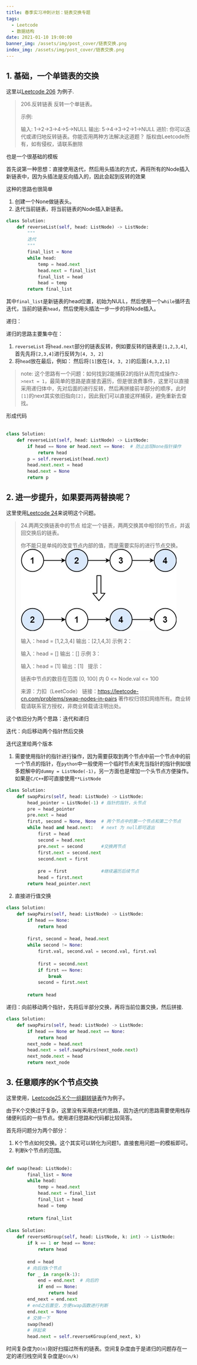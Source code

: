 ```yaml
---
title: 春季实习冲刺计划：链表交换专题
tags:
  - Leetcode
  - 数据结构
date: 2021-01-10 19:00:00
banner_img: /assets/img/post_cover/链表交换.png
index_img: /assets/img/post_cover/链表交换.png
---
```




## 1. 基础，一个单链表的交换

这里以[Leetcode 206](https://leetcode-cn.com/problems/reverse-linked-list/) 为例子. 

> 206.反转链表
> 反转一个单链表。
> 
> 示例:
> 
> 输入: 1->2->3->4->5->NULL
> 输出: 5->4->3->2->1->NULL
> 进阶:
> 你可以迭代或递归地反转链表。你能否用两种方法解决这道题？
> 版权由Leetcode所有，如有侵权，请联系删除

也是一个很基础的模板

首先说第一种思想：直接使用迭代，然后用头插法的方式，再将所有的Node插入新链表中，因为头插法是反向插入的，因此会起到反转的效果

这种的思路也很简单

1. 创建一个None做链表头。
2. 迭代当前链表，将当前链表的Node插入新链表。

```python
class Solution:
    def reverseList(self, head: ListNode) -> ListNode:
        """
        迭代
        """
        final_list = None
        while head:
            temp = head.next
            head.next = final_list
            final_list = head
            head = temp
        return final_list 
```
其中`final_list`是新链表的head位置，初始为NULL，然后使用一个`while`循环去迭代，当前的链表`head`，然后使用头插法一步一步的将Node插入。

递归：

递归的思路主要集中在：
1. `reverseList` 将`head.next`部分的链表反转，例如要反转的链表是`[1,2,3,4]`, 首先先将`[2,3,4]`进行反转为`[4, 3, 2]`
2. 将`head`放在最后，例如： 然后将`[1]`放在`[4, 3, 2]`的后面`[4,3,2,1]`

> note: 这个思路有一个问题：如何找到2能捕获2的指针从而完成操作`2->next = 1`，最简单的思路是直接去遍历，但是很浪费事件，这里可以直接采用递归体中，先对后面的进行反转，然后再拼接前半部分的顺序，此时`[1]`的next其实依旧指向`[2]`，因此我们可以直接这样捕获，避免重新去查找。

形成代码

```python

class Solution:
    def reverseList(self, head: ListNode) -> ListNode:
        if head == None or head.next == None:  # 防止出现None指针操作
            return head
        p = self.reverseList(head.next)
        head.next.next = head
        head.next = None
        return p
```

## 2. 进一步提升，如果要两两替换呢？

这里使用[Leetcode 24](https://leetcode-cn.com/problems/swap-nodes-in-pairs/)来说明这个问题。

> 24.两两交换链表中的节点
> 给定一个链表，两两交换其中相邻的节点，并返回交换后的链表。
> 
> 你不能只是单纯的改变节点内部的值，而是需要实际的进行节点交换。
![](./链表交换/swap_ex1.jpg)
>
> 输入：head = [1,2,3,4]
> 输出：[2,1,4,3]
> 示例 2：
>
> 输入：head = []
> 输出：[]
> 示例 3：
> 
> 输入：head = [1]
> 输出：[1]
>  
> 提示：
> 
> 链表中节点的数目在范围 [0, 100] 内
> 0 <= Node.val <= 100
>
> 来源：力扣（LeetCode）
> 链接：https://leetcode-cn.com/problems/swap-nodes-in-pairs 
> 著作权归领扣网络所有。商业转载请联系官方授权，非商业转载请注明出处。

这个依旧分为两个思路：迭代和递归

迭代：向后移动两个指针然后交换

迭代这里给两个版本
1. 需要使用指针的指针进行操作，因为需要获取到两个节点中前一个节点中的前一个节点的指针，在`python`中一般使用一个临时节点来充当指针的指针例如很多题解中的`dummy = ListNode(-1)`，另一方面也是增加一个头节点方便操作。如果是`C/C++`即可直接使用`**ListNode`
```python
class Solution:
    def swapPairs(self, head: ListNode) -> ListNode:
        head_pointer = ListNode(-1) # 指针的指针，头节点
        pre = head_pointer 
        pre.next = head
        first, second = None, None  # 两个节点中的第一个节点和第二个节点
        while head and head.next:   # next 为 null即可退出
            first = head
            second = head.next
            pre.next = second       #交换两节点
            first.next = second.next
            second.next = first

            pre = first             #继续遍历后续节点
            head = first.next
        return head_pointer.next

```
2. 直接进行值交换
```python
class Solution:
    def swapPairs(self, head: ListNode) -> ListNode:
        if head == None:
            return head
        
        first, second = head, head.next
        while second != None:
            first.val, second.val = second.val, first.val

            first = second.next
            if first == None:
                break
            second = first.next
        
        return head
```

递归：向前移动两个指针，先将后半部分交换，再将当前位置交换，然后拼接.

```python
class Solution:
    def swapPairs(self, head: ListNode) -> ListNode:
        if head == None or head.next == None:
            return head
        next_node = head.next
        head.next = self.swapPairs(next_node.next)
        next_node.next = head
        return next_node
```


## 3. 任意顺序的K个节点交换

这里使用，[Leetcode25 K个一组翻转链表](https://leetcode-cn.com/problems/reverse-nodes-in-k-group/)作为例子。


由于K个交换过于复杂，这里没有采用迭代的思路，因为迭代的思路需要使用栈存储便利后的一些节点。使用递归思路和代码都比较简答。

首先将问题分为两个部分：
1. K个节点如何交换。这个其实可以转化为问题1，直接套用问题一的模板即可。
2. 判断k个节点的范围。

```python

def swap(head: ListNode):
        final_list = None
        while head:
            temp = head.next
            head.next = final_list
            final_list = head
            head = temp

        return final_list 

class Solution:
    def reverseKGroup(self, head: ListNode, k: int) -> ListNode:
        if k == 1 or head == None:
            return head

        end = head
        # 向后找k个节点
        for _ in range(k-1):
            end = end.next  # 向后的
            if end == None:
                return head
        end_next = end.next
        # end之后置空，方便swap函数进行判断
        end.next = None
        # 交换一下
        swap(head)
        # 拼起来
        head.next = self.reverseKGroup(end_next, k)
```

时间复杂度为`O(n)`刚好扫描过所有的链表。空间复杂度由于是递归的问题存在一定的递归栈空间复杂度是`O(n/k)`